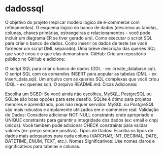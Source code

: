 # dadossql

O objetivo do projeto (replicar modelo lógico de e-commerce com refinamentos).
O esquema lógico do banco de dados (descreva as tabelas, colunas, chaves primárias, estrangeiras e relacionamentos - você pode incluir um diagrama ER se tiver gerado um).
Como executar o script SQL para criar o banco de dados.
Como inserir os dados de teste (se você fornecer um script DML separado).
Uma breve descrição das queries SQL que você criou e o que elas demonstram.
GitHub: Crie um repositório público no GitHub e adicione:

O script SQL para criar o banco de dados (DDL - ex: create_database.sql).
O script SQL com os comandos INSERT para popular as tabelas (DML - ex: insert_data.sql).
Um arquivo com as queries SQL complexas que você criou (DQL - ex: queries.sql).
O arquivo README.md.
Dicas Adicionais:

Escolha um SGBD: Se você ainda não escolheu, MySQL, PostgreSQL ou SQLite são boas opções para este desafio. SQLite é ótimo para projetos menores e aprendizado, pois não requer servidor. MySQL ou PostgreSQL são mais robustos e amplamente utilizados em e-commerce real.
Validação de Dados: Considere adicionar NOT NULL constraints onde apropriado e UNIQUE constraints para garantir a integridade dos dados (ex: email e cnpj únicos). Você também pode adicionar CHECK constraints para validar valores (ex: preço sempre positivo).
Tipos de Dados: Escolha os tipos de dados mais adequados para cada coluna (VARCHAR, INT, DECIMAL, DATE, DATETIME, ENUM, TEXT, etc.).
Nomes Significativos: Use nomes claros e significativos para tabelas e colunas.
